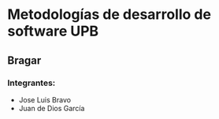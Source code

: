 # Metodologías de desarrollo de software UPB

## Bragar

### Integrantes:

- Jose Luis Bravo
- Juan de Dios García